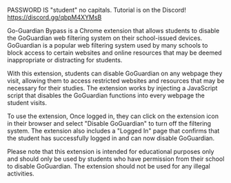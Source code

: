 PASSWORD IS "student" no capitals.
Tutorial is on the Discord!  https://discord.gg/qbpM4XYMsB

Go-Guardian Bypass is a Chrome extension that allows students to disable the GoGuardian web filtering system on their school-issued devices. GoGuardian is a popular web filtering system used by many schools to block access to certain websites and online resources that may be deemed inappropriate or distracting for students.

With this extension, students can disable GoGuardian on any webpage they visit, allowing them to access restricted websites and resources that may be necessary for their studies. The extension works by injecting a JavaScript script that disables the GoGuardian functions into every webpage the student visits.

To use the extension, Once logged in, they can click on the extension icon in their browser and select "Disable GoGuardian" to turn off the filtering system. The extension also includes a "Logged In" page that confirms that the student has successfully logged in and can now disable GoGuardian.

Please note that this extension is intended for educational purposes only and should only be used by students who have permission from their school to disable GoGuardian. The extension should not be used for any illegal activities.
